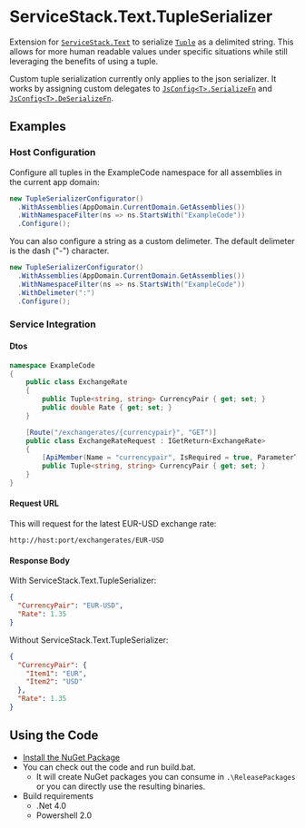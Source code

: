 # ServiceStack.Text.TupleSerializer

Extension for [`ServiceStack.Text`](https://github.com/ServiceStack/ServiceStack.Text) to serialize [`Tuple`](http://msdn.microsoft.com/en-us/library/system.tuple%28v=vs.100%29.aspx) as a delimited string. This allows for more human readable values under specific situations while still leveraging the benefits of using a tuple.

Custom tuple serialization currently only applies to the json serializer. It works by assigning custom delegates to [`JsConfig<T>.SerializeFn`](https://github.com/ServiceStack/ServiceStack.Text/blob/master/src/ServiceStack.Text/JsConfig.cs) and [`JsConfig<T>.DeSerializeFn`](https://github.com/ServiceStack/ServiceStack.Text/blob/master/src/ServiceStack.Text/JsConfig.cs).

## Examples 

### Host Configuration

Configure all tuples in the ExampleCode namespace for all assemblies in the current app domain:
```c#
new TupleSerializerConfigurator()
  .WithAssemblies(AppDomain.CurrentDomain.GetAssemblies())
  .WithNamespaceFilter(ns => ns.StartsWith("ExampleCode"))
  .Configure();
```

You can also configure a string as a custom delimeter. The default delimeter is the dash ("-") character.
```c#
new TupleSerializerConfigurator()
  .WithAssemblies(AppDomain.CurrentDomain.GetAssemblies())
  .WithNamespaceFilter(ns => ns.StartsWith("ExampleCode"))
  .WithDelimeter(":")
  .Configure();
```

### Service Integration

#### Dtos

```c#
namespace ExampleCode
{
	public class ExchangeRate
    {
        public Tuple<string, string> CurrencyPair { get; set; }
        public double Rate { get; set; }
    }

    [Route("/exchangerates/{currencypair}", "GET")]
    public class ExchangeRateRequest : IGetReturn<ExchangeRate>
    {
        [ApiMember(Name = "currencypair", IsRequired = true, ParameterType = "path")]
        public Tuple<string, string> CurrencyPair { get; set; }
    }
}
```

#### Request URL

This will request for the latest EUR-USD exchange rate:
```
http://host:port/exchangerates/EUR-USD
```

#### Response Body

With ServiceStack.Text.TupleSerializer:
```JSON
{
  "CurrencyPair": "EUR-USD",
  "Rate": 1.35
}
```

Without ServiceStack.Text.TupleSerializer:
```JSON
{
  "CurrencyPair": {
    "Item1": "EUR",
    "Item2": "USD"
  },
  "Rate": 1.35
}
```

## Using the Code

* [Install the NuGet Package](https://nuget.org/packages/ServiceStack.Text.TupleSerializer/)
* You can check out the code and run build.bat.
  * It will create NuGet packages you can consume in `.\ReleasePackages` or you can directly use the resulting binaries. 
* Build requirements
  * .Net 4.0
  * Powershell 2.0
